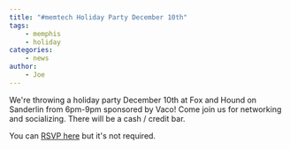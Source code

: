 ```yaml
---
title: "#memtech Holiday Party December 10th"
tags:
    - memphis
    - holiday
categories:
    - news
author:
    - Joe
---
```

We're throwing a holiday party December 10th at Fox and Hound on Sanderlin from 6pm-9pm sponsored by Vaco! Come join us for networking and socializing. There will be a cash / credit bar.

You can [RSVP here](http://www.meetup.com/memphis-technology-user-groups/events/218799392/) but it's not required.